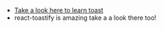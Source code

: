 - [Take a look here to learn toast]('https://youtu.be/cOJTshh56Zc')
- react-toastify is amazing take a a look there too!
